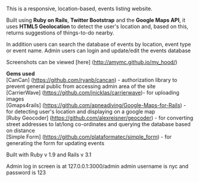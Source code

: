 This is a responsive, location-based, events listing website. 

Built using **Ruby on Rails**, **Twitter Bootstrap** and the **Google Maps API**, it uses **HTML5 Geolocation** to detect the user's location and, based on this, returns suggestions of things-to-do nearby. 

In addition users can search the database of events by location, event type or event name. Admin users can login and update/edit the events database

Screenshots can be viewed [here] (http://amymc.github.io/my_hood/)

**Gems used**<br/>
[CanCan] (https://github.com/ryanb/cancan) - authorization library to prevent general public from accessing admin area of the site <br/>
[CarrierWave] (https://github.com/jnicklas/carrierwave)- for uploading images<br/> 
[Gmaps4rails] (https://github.com/apneadiving/Google-Maps-for-Rails) - for detecting user's location and displaying on a google map<br/>
[Ruby Geocoder] (https://github.com/alexreisner/geocoder) - for converting street addresses to lat/long co-ordinates and querying the database based on distance<br/>
[Simple Form] (https://github.com/plataformatec/simple_form) - for generating the form for updating events

Built with Ruby v 1.9 and Rails v 3.1 

Admin log in screen is at 127.0.0.1:3000/admin
admin username is nyc and password is 123
